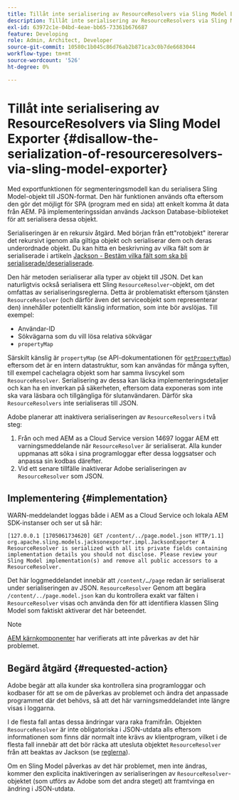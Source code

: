 ```yaml
---
title: Tillåt inte serialisering av ResourceResolvers via Sling Model Exporter
description: Tillåt inte serialisering av ResourceResolvers via Sling Model Exporter
exl-id: 63972c1e-04bd-4eae-bb65-73361b676687
feature: Developing
role: Admin, Architect, Developer
source-git-commit: 10580c1b045c86d76ab2b871ca3c0b7de6683044
workflow-type: tm+mt
source-wordcount: '526'
ht-degree: 0%

---
```


# Tillåt inte serialisering av ResourceResolvers via Sling Model Exporter {#disallow-the-serialization-of-resourceresolvers-via-sling-model-exporter}

Med exportfunktionen för segmenteringsmodell kan du serialisera Sling Model-objekt till JSON-format. Den här funktionen används ofta eftersom den gör det möjligt för SPA (program med en sida) att enkelt komma åt data från AEM. På implementeringssidan används Jackson Database-biblioteket för att serialisera dessa objekt.

Serialiseringen är en rekursiv åtgärd. Med början från ett&quot;rotobjekt&quot; itererar det rekursivt igenom alla giltiga objekt och serialiserar dem och deras underordnade objekt. Du kan hitta en beskrivning av vilka fält som är serialiserade i artikeln [Jackson - Bestäm vilka fält som ska bli serialiserade/deserialiserade](https://www.baeldung.com/jackson-field-serializable-deserializable-or-not).

Den här metoden serialiserar alla typer av objekt till JSON. Det kan naturligtvis också serialisera ett Sling `ResourceResolver`-objekt, om det omfattas av serialiseringsreglerna. Detta är problematiskt eftersom tjänsten `ResourceResolver` (och därför även det serviceobjekt som representerar den) innehåller potentiellt känslig information, som inte bör avslöjas. Till exempel:

* Användar-ID
* Sökvägarna som du vill lösa relativa sökvägar
* `propertyMap`

Särskilt känslig är `propertyMap` (se API-dokumentationen för [`getPropertyMap`](https://sling.apache.org/apidocs/sling12/org/apache/sling/api/resource/ResourceResolver.html#getPropertyMap--)) eftersom det är en intern datastruktur, som kan användas för många syften, till exempel cachelagra objekt som har samma livscykel som `ResourceResolver`. Serialisering av dessa kan läcka implementeringsdetaljer och kan ha en inverkan på säkerheten, eftersom data exponeras som inte ska vara läsbara och tillgängliga för slutanvändaren. Därför ska `ResourceResolvers` inte serialiseras till JSON.

Adobe planerar att inaktivera serialiseringen av `ResourceResolvers` i två steg:

1. Från och med AEM as a Cloud Service version 14697 loggar AEM ett varningsmeddelande när `ResourceResolver` är serialiserat. Alla kunder uppmanas att söka i sina programloggar efter dessa loggsatser och anpassa sin kodbas därefter.
1. Vid ett senare tillfälle inaktiverar Adobe serialiseringen av `ResourceResolver` som JSON.

## Implementering {#implementation}

WARN-meddelandet loggas både i AEM as a Cloud Service och lokala AEM SDK-instanser och ser ut så här:

```text
[127.0.0.1 [1705061734620] GET /content/../page.model.json HTTP/1.1] org.apache.sling.models.jacksonexporter.impl.JacksonExporter A ResourceResolver is serialized with all its private fields containing implementation details you should not disclose. Please review your Sling Model implementation(s) and remove all public accessors to a ResourceResolver.
```

Det här loggmeddelandet innebär att `/content/…/page` redan är serialiserat under serialiseringen av JSON. `ResourceResolver` Genom att begära `/content/../page.model.json` kan du kontrollera exakt var fälten i `ResourceResolver` visas och använda den för att identifiera klassen Sling Model som faktiskt aktiverar det här beteendet.


>[!NOTE]
>
>[AEM kärnkomponenter](https://experienceleague.adobe.com/sv/docs/experience-manager-core-components/using/introduction) har verifierats att inte påverkas av det här problemet.

## Begärd åtgärd {#requested-action}

Adobe begär att alla kunder ska kontrollera sina programloggar och kodbaser för att se om de påverkas av problemet och ändra det anpassade programmet där det behövs, så att det här varningsmeddelandet inte längre visas i loggarna.

I de flesta fall antas dessa ändringar vara raka framifrån. Objekten `ResourceResolver` är inte obligatoriska i JSON-utdata alls eftersom informationen som finns där normalt inte krävs av klientprogram, vilket i de flesta fall innebär att det bör räcka att utesluta objektet `ResourceResolver` från att beaktas av Jackson (se [reglerna](https://www.baeldung.com/jackson-field-serializable-deserializable-or-not)).

Om en Sling Model påverkas av det här problemet, men inte ändras, kommer den explicita inaktiveringen av serialiseringen av `ResourceResolver`-objektet (som utförs av Adobe som det andra steget) att framtvinga en ändring i JSON-utdata.
